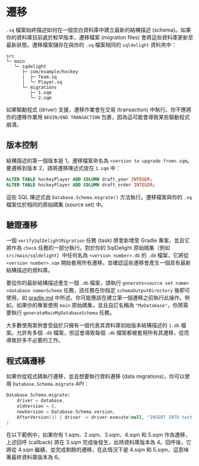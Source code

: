 # 遷移

`.sq` 檔案始終描述如何在一個空白資料庫中建立最新的結構描述 (schema)。如果你的資料庫目前處於較早版本，遷移檔案 (migration files) 會將這些資料庫更新至最新狀態。遷移檔案儲存在與你的 `.sq` 檔案相同的 `sqldelight` 資料夾中：

```
src
└─ main
   └─ sqdelight
      ├─ com/example/hockey
      |  ├─ Team.sq
      |  └─ Player.sq
      └─ migrations
         ├─ 1.sqm
         └─ 2.sqm
```

如果驅動程式 (driver) 支援，遷移作業會在交易 (transaction) 中執行。你不應將你的遷移作業用 `BEGIN/END TRANSACTION` 包裹，因為這可能會導致某些驅動程式崩潰。

## 版本控制

結構描述的第一個版本是 1。遷移檔案命名為 `<version to upgrade from>.sqm`。要遷移到版本 2，請將遷移陳述式放在 `1.sqm` 中：

```sql
ALTER TABLE hockeyPlayer ADD COLUMN draft_year INTEGER;
ALTER TABLE hockeyPlayer ADD COLUMN draft_order INTEGER;
```

這些 SQL 陳述式由 `Database.Schema.migrate()` 方法執行。遷移檔案與你的 `.sq` 檔案位於相同的原始碼集 (source set) 中。

## 驗證遷移

一個 `verifySqlDelightMigration` 任務 (task) 將會新增至 Gradle 專案，並且它將作為 `check` 任務的一部分執行。對於你的 SqlDelight 原始碼集（例如 `src/main/sqldelight`）中任何名為 `<version number>.db` 的 `.db` 檔案，它將從 `<version number>.sqm` 開始套用所有遷移，並確認這些遷移會產生一個具有最新結構描述的資料庫。

要從你的最新結構描述產生一個 `.db` 檔案，請執行 `generate<source set name><database name>Schema` 任務，該任務在你指定 `schemaOutputDirectory` 後即可使用，如 [gradle.md](gradle.md) 中所述。你可能應該在建立第一個遷移之前執行此操作。例如，如果你的專案使用 `main` 原始碼集，並且自訂名稱為 `"MyDatabase"`，你將需要執行 `generateMainMyDatabaseSchema` 任務。

大多數使用案例會受益於只擁有一個代表其資料庫初始版本結構描述的 `1.db` 檔案。允許有多個 `.db` 檔案，但這會導致每個 `.db` 檔案都被套用所有其遷移，從而導致許多不必要的工作。

## 程式碼遷移

如果你從程式碼執行遷移，並且想要執行資料遷移 (data migrations)，你可以使用 `Database.Schema.migrate` API：

```kotlin
Database.Schema.migrate(
    driver = database,
    oldVersion = 0,
    newVersion = Database.Schema.version,
    AfterVersion(3) { driver -> driver.execute(null, "INSERT INTO test (value) VALUES('hello')", 0) },
)
```

在以下範例中，如果你有 1.sqm、2.sqm、3.sqm、4.sqm 和 5.sqm 作為遷移，上述回呼 (callback) 將在 3.sqm 完成後發生，此時資料庫版本為 4。回呼後，它將從 4.sqm 繼續，並完成剩餘的遷移，在此情況下是 4.sqm 和 5.sqm，這意味著最終資料庫版本為 6。